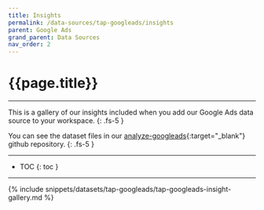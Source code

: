 ```yaml
---
title: Insights
permalink: /data-sources/tap-googleads/insights
parent: Google Ads
grand_parent: Data Sources
nav_order: 2
---
```


# {{page.title}}

---

This is a gallery of our insights included when you add our Google Ads data source to your workspace.
{: .fs-5 }

You can see the dataset files in our [analyze-googleads](https://github.com/Matatika/analyze-googleads){:target="_blank"} github repository.
{: .fs-5 }

---

- TOC
{: toc }

---

{% include snippets/datasets/tap-googleads/tap-googleads-insight-gallery.md %}
